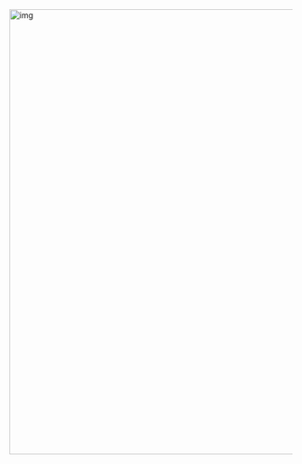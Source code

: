 <img width="1185" height="792" alt="img" src="https://github.com/user-attachments/assets/90f1bbc9-f64a-4e5a-ae70-2f031f3df3f0" />
